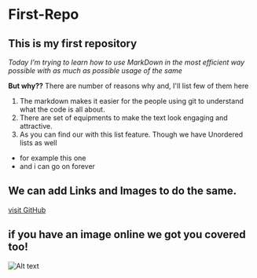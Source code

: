 # First-Repo
## This is my first repository
*Today I'm trying to learn how to use MarkDown in the most efficient way possible with as much as possible usage of the same*

**But why??**
There are number of reasons why and, I'll list few of them here
1. The markdown makes it easier for the people using git to understand what the code is all about.
2. There are set of equipments to make the text look engaging and attractive.
3. As you can find our with this list feature. Though we have Unordered lists as well

- for example this one
- and i can go on forever

## We can add Links and Images to do the same.
[visit GitHub](https://github.com/anjalisoni19)

## if you have an image online we got you covered too!

![Alt text](https://assets.digitalocean.com/articles/alligator/boo.svg "a title")
